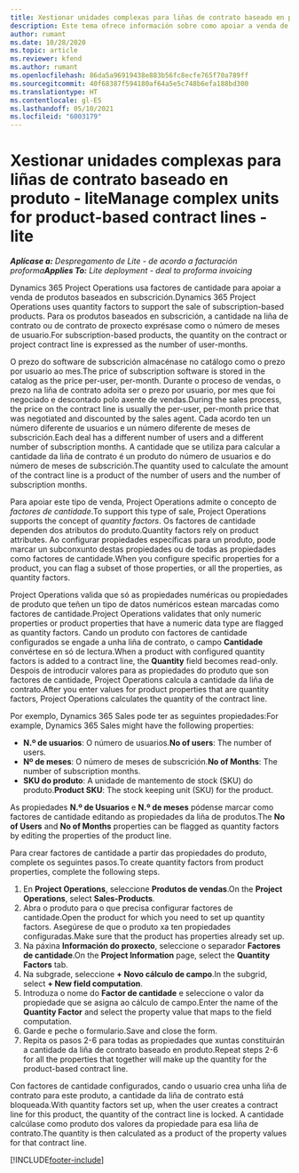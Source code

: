 ```yaml
---
title: Xestionar unidades complexas para liñas de contrato baseado en produto - lite
description: Este tema ofrece información sobre como apoiar a venda de produtos baseados en subscrición.
author: rumant
ms.date: 10/28/2020
ms.topic: article
ms.reviewer: kfend
ms.author: rumant
ms.openlocfilehash: 86da5a96919438e883b56fc8ecfe765f70a789ff
ms.sourcegitcommit: 40f68387f594180af64a5e5c748b6efa188bd300
ms.translationtype: HT
ms.contentlocale: gl-ES
ms.lasthandoff: 05/10/2021
ms.locfileid: "6003179"
---
```

# <a name="manage-complex-units-for-product-based-contract-lines---lite"></a><span data-ttu-id="80e09-103">Xestionar unidades complexas para liñas de contrato baseado en produto - lite</span><span class="sxs-lookup"><span data-stu-id="80e09-103">Manage complex units for product-based contract lines - lite</span></span>

<span data-ttu-id="80e09-104">_**Aplícase a:** Despregamento de Lite - de acordo a facturación proforma_</span><span class="sxs-lookup"><span data-stu-id="80e09-104">_**Applies To:** Lite deployment - deal to proforma invoicing_</span></span>

<span data-ttu-id="80e09-105">Dynamics 365 Project Operations usa factores de cantidade para apoiar a venda de produtos baseados en subscrición.</span><span class="sxs-lookup"><span data-stu-id="80e09-105">Dynamics 365 Project Operations uses quantity factors to support the sale of subscription-based products.</span></span> <span data-ttu-id="80e09-106">Para os produtos baseados en subscrición, a cantidade na liña de contrato ou de contrato de proxecto exprésase como o número de meses de usuario.</span><span class="sxs-lookup"><span data-stu-id="80e09-106">For subscription-based products, the quantity on the contract or project contract line is expressed as the number of user-months.</span></span>

<span data-ttu-id="80e09-107">O prezo do software de subscrición almacénase no catálogo como o prezo por usuario ao mes.</span><span class="sxs-lookup"><span data-stu-id="80e09-107">The price of subscription software is stored in the catalog as the price per-user, per-month.</span></span> <span data-ttu-id="80e09-108">Durante o proceso de vendas, o prezo na liña de contrato adoita ser o prezo por usuario, por mes que foi negociado e descontado polo axente de vendas.</span><span class="sxs-lookup"><span data-stu-id="80e09-108">During the sales process, the price on the contract line is usually the per-user, per-month price that was negotiated and discounted by the sales agent.</span></span> <span data-ttu-id="80e09-109">Cada acordo ten un número diferente de usuarios e un número diferente de meses de subscrición.</span><span class="sxs-lookup"><span data-stu-id="80e09-109">Each deal has a different number of users and a different number of subscription months.</span></span> <span data-ttu-id="80e09-110">A cantidade que se utiliza para calcular a cantidade da liña de contrato é un produto do número de usuarios e do número de meses de subscrición.</span><span class="sxs-lookup"><span data-stu-id="80e09-110">The quantity used to calculate the amount of the contract line is a product of the number of users and the number of subscription months.</span></span>

<span data-ttu-id="80e09-111">Para apoiar este tipo de venda, Project Operations admite o concepto de *factores de cantidade*.</span><span class="sxs-lookup"><span data-stu-id="80e09-111">To support this type of sale, Project Operations supports the concept of *quantity factors*.</span></span> <span data-ttu-id="80e09-112">Os factores de cantidade dependen dos atributos do produto.</span><span class="sxs-lookup"><span data-stu-id="80e09-112">Quantity factors rely on product attributes.</span></span> <span data-ttu-id="80e09-113">Ao configurar propiedades específicas para un produto, pode marcar un subconxunto destas propiedades ou de todas as propiedades como factores de cantidade.</span><span class="sxs-lookup"><span data-stu-id="80e09-113">When you configure specific properties for a product, you can flag a subset of those properties, or all the properties, as quantity factors.</span></span>

<span data-ttu-id="80e09-114">Project Operations valida que só as propiedades numéricas ou propiedades de produto que teñen un tipo de datos numéricos estean marcadas como factores de cantidade.</span><span class="sxs-lookup"><span data-stu-id="80e09-114">Project Operations validates that only numeric properties or product properties that have a numeric data type are flagged as quantity factors.</span></span> <span data-ttu-id="80e09-115">Cando un produto con factores de cantidade configurados se engade a unha liña de contrato, o campo **Cantidade** convértese en só de lectura.</span><span class="sxs-lookup"><span data-stu-id="80e09-115">When a product with configured quantity factors is added to a contract line, the **Quantity** field  becomes read-only.</span></span> <span data-ttu-id="80e09-116">Despois de introducir valores para as propiedades do produto que son factores de cantidade, Project Operations calcula a cantidade da liña de contrato.</span><span class="sxs-lookup"><span data-stu-id="80e09-116">After you enter values for product properties that are quantity factors, Project Operations calculates the quantity of the contract line.</span></span>

<span data-ttu-id="80e09-117">Por exemplo, Dynamics 365 Sales pode ter as seguintes propiedades:</span><span class="sxs-lookup"><span data-stu-id="80e09-117">For example, Dynamics 365 Sales might have the following properties:</span></span>

- <span data-ttu-id="80e09-118">**N.º de usuarios**: O número de usuarios.</span><span class="sxs-lookup"><span data-stu-id="80e09-118">**No of users**: The number of users.</span></span>
- <span data-ttu-id="80e09-119">**Nº de meses**: O número de meses de subscrición.</span><span class="sxs-lookup"><span data-stu-id="80e09-119">**No of Months**: The number of subscription months.</span></span>
- <span data-ttu-id="80e09-120">**SKU do produto**: A unidade de mantemento de stock (SKU) do produto.</span><span class="sxs-lookup"><span data-stu-id="80e09-120">**Product SKU**: The stock keeping unit (SKU) for the product.</span></span>

<span data-ttu-id="80e09-121">As propiedades **N.º de Usuarios** e **N.º de meses** pódense marcar como factores de cantidade editando as propiedades da liña de produtos.</span><span class="sxs-lookup"><span data-stu-id="80e09-121">The **No of Users** and **No of Months** properties can be flagged as quantity factors by editing the properties of the product line.</span></span>

<span data-ttu-id="80e09-122">Para crear factores de cantidade a partir das propiedades do produto, complete os seguintes pasos.</span><span class="sxs-lookup"><span data-stu-id="80e09-122">To create quantity factors from product properties, complete the following steps.</span></span>

1. <span data-ttu-id="80e09-123">En **Project Operations**, seleccione **Produtos de vendas**.</span><span class="sxs-lookup"><span data-stu-id="80e09-123">On the **Project Operations**, select **Sales-Products**.</span></span>
2. <span data-ttu-id="80e09-124">Abra o produto para o que precisa configurar factores de cantidade.</span><span class="sxs-lookup"><span data-stu-id="80e09-124">Open the product for which you need to set up quantity factors.</span></span> <span data-ttu-id="80e09-125">Asegúrese de que o produto xa ten propiedades configuradas.</span><span class="sxs-lookup"><span data-stu-id="80e09-125">Make sure that the product has properties already set up.</span></span>
3. <span data-ttu-id="80e09-126">Na páxina **Información do proxecto**, seleccione o separador **Factores de cantidade**.</span><span class="sxs-lookup"><span data-stu-id="80e09-126">On the **Project Information** page, select the **Quantity Factors** tab.</span></span>
4. <span data-ttu-id="80e09-127">Na subgrade, seleccione **+ Novo cálculo de campo**.</span><span class="sxs-lookup"><span data-stu-id="80e09-127">In the subgrid, select **+ New field computation**.</span></span>
5. <span data-ttu-id="80e09-128">Introduza o nome do **Factor de cantidade** e seleccione o valor da propiedade que se asigna ao cálculo de campo.</span><span class="sxs-lookup"><span data-stu-id="80e09-128">Enter the name of the **Quantity Factor** and select the property value that maps to the field computation.</span></span>
6. <span data-ttu-id="80e09-129">Garde e peche o formulario.</span><span class="sxs-lookup"><span data-stu-id="80e09-129">Save and close the form.</span></span>
7. <span data-ttu-id="80e09-130">Repita os pasos 2-6 para todas as propiedades que xuntas constituirán a cantidade da liña de contrato baseado en produto.</span><span class="sxs-lookup"><span data-stu-id="80e09-130">Repeat steps 2-6 for all the properties that together will make up the quantity for the product-based contract line.</span></span>

<span data-ttu-id="80e09-131">Con factores de cantidade configurados, cando o usuario crea unha liña de contrato para este produto, a cantidade da liña de contrato está bloqueada.</span><span class="sxs-lookup"><span data-stu-id="80e09-131">With quantity factors set up, when the user creates a contract line for this product, the quantity of the contract line is locked.</span></span> <span data-ttu-id="80e09-132">A cantidade calcúlase como produto dos valores da propiedade para esa liña de contrato.</span><span class="sxs-lookup"><span data-stu-id="80e09-132">The quantity is then calculated as a product of the property values for that contract line.</span></span>


[!INCLUDE[footer-include](../../includes/footer-banner.md)]
